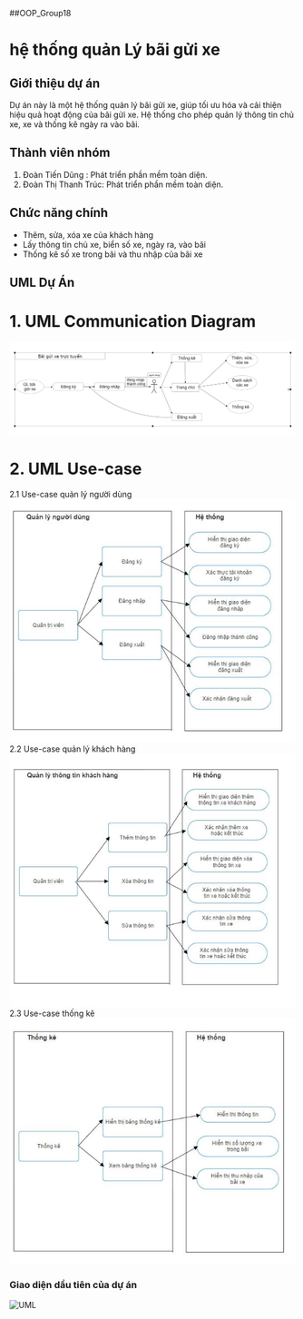 ##OOP_Group18
# hệ thống quản Lý bãi gửi xe
## Giới thiệu dự án
Dự án này là một hệ thống quản lý bãi gửi xe, giúp tối ưu hóa và cải thiện hiệu quả hoạt động của bãi gửi xe. Hệ thống cho phép quản lý thông tin chủ xe, xe và thống kê ngày ra vào bãi.
## Thành viên nhóm
1. Đoàn Tiến Dũng : Phát triển phần mềm toàn diện.
2. Đoàn Thị Thanh Trúc: Phát triển phần mềm toàn diện.
## Chức năng chính
* Thêm, sửa, xóa xe của khách hàng
* Lấy thông tin chủ xe, biển số xe, ngày ra, vào bãi
* Thống kê số xe trong bãi và thu nhập của bãi xe
## UML Dự Án
# 1. UML Communication Diagram
![UML](Quanlibaiguixe/UML/uml1.png)
# 2. UML Use-case
2.1 Use-case quản lý người dùng<br>
![UML](Quanlibaiguixe/UML/uml2.jpg)<br>
2.2 Use-case quản lý khách hàng<br>
![UML](Quanlibaiguixe/UML/uml3.jpg)<br>
2.3 Use-case thống kê<br>
![UML](Quanlibaiguixe/UML/uml4.jpg)<br>
### Giao diện dầu tiên của dự án
![UML](Quanlibaiguixe/UML/giadiendautien.png)<br>
